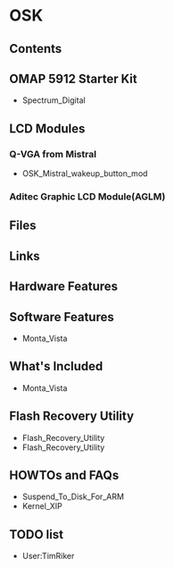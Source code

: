# OSK
## Contents
## OMAP 5912 Starter Kit
* Spectrum_Digital
## LCD Modules
### Q-VGA from Mistral
* OSK_Mistral_wakeup_button_mod
### Aditec Graphic LCD Module(AGLM)
## Files
## Links
## Hardware Features
## Software Features
* Monta_Vista
## What's Included
* Monta_Vista
## Flash Recovery Utility
* Flash_Recovery_Utility
* Flash_Recovery_Utility
## HOWTOs and FAQs
* Suspend_To_Disk_For_ARM
* Kernel_XIP
## TODO list
* User:TimRiker
